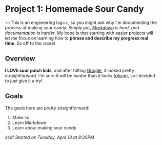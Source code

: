 # Project 1: Homemade Sour Candy
==This is an engineering log==, so you might ask why I'm documenting the process of making sour candy. Simply put, *[Markdown](https://github.com/adam-p/markdown-here/wiki/Markdown-Cheatsheet)  is hard, and documentation is harder*. My hope is that starting with easier projects will let me  focus on learning how to **phrase and describe my progress real time**. So off to the races!

## Overview
**I  LOVE sour patch kids**, and after hitting [Google](http://www.grouprecipes.com/137183/homemade-sour-patch-kids.html), it looked pretty straightforward. I'm sure it will be harder than it looks (*[ahem](https://www.youtube.com/watch?v=ppi0khS0s_8)*), so I decided to just give it a try!

## Goals
The goals here are pretty straightforward:
1. Make so
2. Learn Markdown
3. Learn about making sour candy

asdf
*Started on Tuesday, April 13 at 8:30PM*


<!--stackedit_data:
eyJoaXN0b3J5IjpbMTc2MDAxMjgzOSw4MDE4NDk5MjVdfQ==
-->